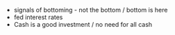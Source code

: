 - signals of bottoming - not the bottom / bottom is here
- fed interest rates 
- Cash is a good investment / no need for all cash 
